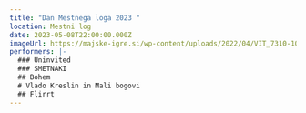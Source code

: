 ```yaml
---
title: "Dan Mestnega loga 2023 "
location: Mestni log
date: 2023-05-08T22:00:00.000Z
imageUrl: https://majske-igre.si/wp-content/uploads/2022/04/VIT_7310-1030x585.jpg
performers: |-
  ### Uninvited
  ### SMETNAKI
  ## Bohem
  # Vlado Kreslin in Mali bogovi
  ## Flirrt
---
```

